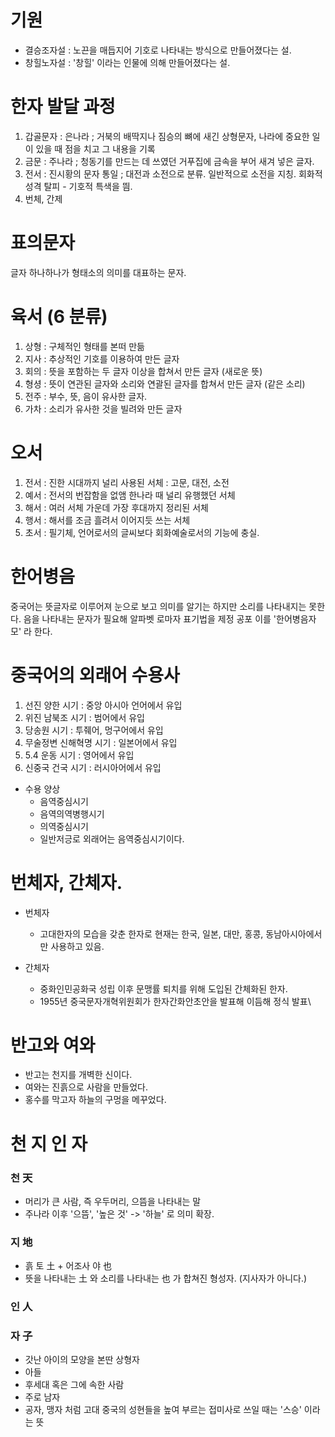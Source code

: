 
# 기원

- 결승조자설 : 노끈을 매듭지어 기호로 나타내는 방식으로 만들어졌다는 설.
- 창힐노자설 : '창힐' 이라는 인물에 의해 만들어졌다는 설.

# 한자 발달 과정

1. 갑골문자 : 은나라 ; 거북의 배딱지나 짐승의 뼈에 새긴 상형문자, 나라에 중요한 일이 있을 때 점을 치고 그 내용을 기록
2. 금문 : 주나라 ; 청동기를 만드는 데 쓰였던 거푸집에 금속을 부어 새겨 넣은 글자.
3. 전서 : 진시황의 문자 통일 ; 대전과 소전으로 분류. 일반적으로 소전을 지칭. 회화적 성격 탈피 - 기호적 특색을 띔. 
4. 번체, 간제
# 표의문자

글자 하나하나가 형태소의 의미를 대표하는 문자.

# 육서 (6 분류)
1. 상형 : 구체적인 형태를 본떠 만듦
2. 지사 : 추상적인 기호를 이용하여 만든 글자
3. 회의 : 뜻을 포함하는 두 글자 이상을 합쳐서 만든 글자 (새로운 뜻)
4. 형셩 : 뜻이 연관된 글자와 소리와 연괄된 글자를 합쳐서 만든 글자 (같은 소리)
5. 전주 : 부수, 뜻, 음이 유사한 글자.
6. 가차 : 소리가 유사한 것을 빌려와 만든 글자

# 오서

1. 전서 : 진한 시대까지 널리 사용된 서체 : 고문, 대전, 소전
2. 예서 : 전서의 번잡함을 없앰 한나라 때 널리 유행했던 서체
3. 해서 : 여러 서체 가운데 가장 후대까지 정리된 서체
4. 행서 : 해서를 조금 흘려서 이어지듯 쓰는 서체
5. 초서 : 필기체, 언어로서의 글씨보다 회화예술로서의 기능에 충실.

# 한어병음

중국어는 뜻글자로 이루어져 눈으로 보고 의미를 알기는 하지만 소리를 나타내지는 못한다. 음을 나타내는 문자가 필요해 알파벳 로마자 표기법을 제정 공포 이를 '한어병음자모' 라 한다.


# 중국어의 외래어 수용사

1. 선진 양한 시기 : 중앙 아시아 언어에서 유입
2. 위진 남북조 시기 : 범어에서 유입
3. 당송원 시기 : 투줴어, 멍구어에서 유입
4. 무술정변 신해혁명 시기 : 일본어에서 유입
5. 5.4 운동 시기 : 영어에서 유입
6. 신중국 건국 시기 : 러시아어에서 유입

- 수용 양상
	- 음역중심시기
	- 음역의역병행시기
	- 의역중심시기
	- 일반저긍로 외래어는 음역중심시기이다.

# 번체자, 간체자.

- 번체자
	- 고대한자의 모습을 갖춘 한자로 현재는 한국, 일본, 대만, 홍콩, 동남아시아에서만 사용하고 있음.

- 간체자
	- 중화인민공화국 성립 이후 문맹률 퇴치를 위해 도입된 간체화된 한자.
	- 1955년 중국문자개혁위원회가 한자간화안초안을 발표해 이듬해 정식 발표\


# 반고와 여와

- 반고는 천지를 개벽한 신이다.
- 여와는 진흙으로 사람을 만들었다.
- 홍수를 막고자 하늘의 구멍을 메꾸었다.

# 천 지 인 자

### 천 天

- 머리가 큰 사람, 즉 우두머리, 으뜸을 나타내는 말
- 주나라 이후 '으뜸', '높은 것' -> '하늘' 로 의미 확장.

### 지 地

- 흙 토 土 + 어조사 야 也 
- 뜻을 나타내는 土 와 소리를 나타내는 也 가 합쳐진 형성자. (지사자가 아니다.)

### 인 人

### 자 子

- 갓난 아이의 모양을 본딴 상형자
- 아들
- 후세대 혹은 그에 속한 사람
- 주로 남자
- 공자, 맹자 처럼 고대 중국의 성현들을 높여 부르는 접미사로 쓰일 때는 '스승' 이라는 뜻

